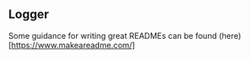 ## Logger

Some guidance for writing great READMEs can be found (here)[https://www.makeareadme.com/]

